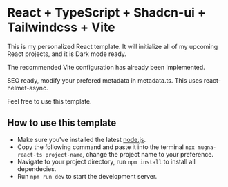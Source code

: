 # React + TypeScript + Shadcn-ui + Tailwindcss + Vite

This is my personalized React template. It will initialize all of my upcoming React projects, and it is Dark mode ready.

The recommended Vite configuration has already been implemented.

SEO ready, modify your prefered metadata in metadata.ts. This uses react-helmet-async.

Feel free to use this template.

## How to use this template

- Make sure you've installed the latest [node.js](https://nodejs.org/en/download/).
- Copy the following command and paste it into the terminal ``` npx mugna-react-ts project-name ```, change the project name to your preference.
- Navigate to your project directory, run `npm install` to install all dependecies.
- Run `npm run dev` to start the development server.
